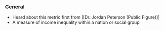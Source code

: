 ### General
- Heard about this metric first from [[Dr. Jordan Peterson (Public Figure)]]
- A measure of income inequality within a nation or social group